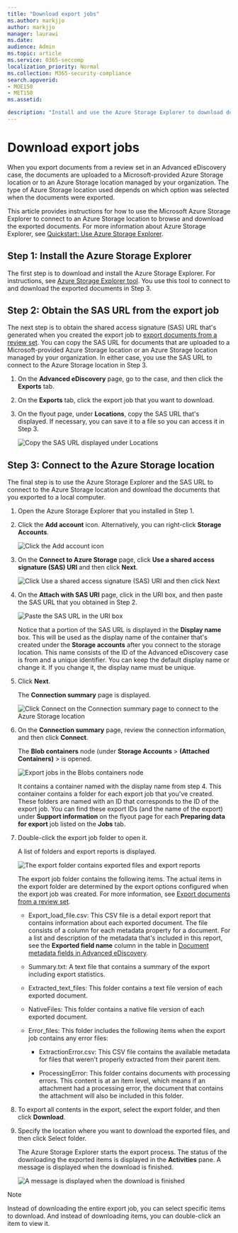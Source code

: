 ```yaml
---
title: "Download export jobs"
ms.author: markjjo
author: markjjo
manager: laurawi
ms.date: 
audience: Admin
ms.topic: article
ms.service: O365-seccomp
localization_priority: Normal
ms.collection: M365-security-compliance 
search.appverid: 
- MOE150
- MET150
ms.assetid: 

description: "Install and use the Azure Storage Explorer to download documents that were exported from a review set in Advanced eDiscovery."
---
```


# Download export jobs

When you export documents from a review set in an Advanced eDiscovery case, the documents are uploaded to a Microsoft-provided Azure Storage location or to an Azure Storage location managed by your organization. The type of Azure Storage location used depends on which option was selected when the documents were exported. 

This article provides instructions for how to use the Microsoft Azure Storage Explorer to connect to an Azure Storage location to browse and download the exported documents. For more information about Azure Storage Explorer, see [Quickstart: Use Azure Storage Explorer](https://docs.microsoft.com/azure/storage/blobs/storage-quickstart-blobs-storage-explorer).

## Step 1: Install the Azure Storage Explorer

The first step is to download and install the Azure Storage Explorer. For instructions, see [Azure Storage Explorer tool](https://go.microsoft.com/fwlink/p/?LinkId=544842). You use this tool to connect to and download the exported documents in Step 3.

## Step 2: Obtain the SAS URL from the export job

The next step is to obtain the shared access signature (SAS) URL that's generated when you created the export job to [export documents from a review set](export-documents-from-review-set.md). You can copy the SAS URL for documents that are uploaded to a Microsoft-provided Azure Storage location or an Azure Storage location managed by your organization. In either case, you use the SAS URL to connect to the Azure Storage location in Step 3.

1. On the **Advanced eDiscovery** page, go to the case, and then click the **Exports** tab.

2. On the **Exports** tab, click the export job that you want to download.

3. On the flyout page, under **Locations**, copy the SAS URL that's displayed. If necessary, you can save it to a file so you can access it in Step 3.
 
   ![Copy the SAS URL displayed under Locations](./media/eDiscoExportJob.png)

## Step 3: Connect to the Azure Storage location

The final step is to use the Azure Storage Explorer and the SAS URL to connect to the Azure Storage location and download the documents that you exported to a local computer.

1.  Open the Azure Storage Explorer that you installed in Step 1.

2. Click the **Add account** icon. Alternatively, you can right-click **Storage Accounts**.

   ![Click the Add account icon](./media/AzureStorageConnect.png)

3.  On the **Connect to Azure Storage** page, click **Use a shared access signature (SAS) URI** and then click **Next**.

    ![Click Use a shared access signature (SAS) URI and then click Next](./media/AzureStorageConnect2.png)

4.  On the **Attach with SAS URI** page, click in the URI box, and then paste the SAS URL that you obtained in Step 2. 

    ![Paste the SAS URL in the URI box](./media/AzureStorageConnect3.png)

    Notice that a portion of the SAS URL is displayed in the **Display name** box. This will be used as the display name of the container that's created under the **Storage accounts** after you connect to the storage location. This name consists of the ID of the Advanced eDiscovery case is from and a unique identifier. You can keep the default display name or change it. If you change it, the display name must be unique.

5.  Click **Next**.

    The **Connection summary** page is displayed.
   
    ![Click Connect on the Connection summary page to connect to the Azure Storage location](./media/AzureStorageConnect4.png)

6. On the **Connection summary** page, review the connection information, and then click **Connect**. 

    The **Blob containers** node (under **Storage Accounts** > **(Attached Containers)** \> is opened. 

    ![Export jobs in the Blobs containers node](./media/AzureStorageConnect5.png)

    It contains a container named with the display name from step 4. This container contains a folder for each export job that you've created. These folders are named with an ID that corresponds to the ID of the export job. You can find these export IDs (and the name of the export) under **Support information** on the flyout page for each **Preparing data for export** job listed on the **Jobs** tab.

7. Double-click the export job folder to open it.

   A list of folders and export reports is displayed.
   
    ![The export folder contains exported files and export reports](./media/AzureStorageConnect6.png)

   The export job folder contains the following items. The actual items in the export folder are determined by the export options configured when the export job was created. For more information, see [Export documents from a review set](export-documents-from-review-set.md).

    - Export_load_file.csv: This CSV file is a detail export report that contains information about each exported document. The file consists of a column for each metadata property for a document. For a list and description of the metadata that's included in this report, see the **Exported field name** column in the table in [Document metadata fields in Advanced eDiscovery](document-metadata-fields.md).
    
    - Summary.txt: A text file that contains a summary of the export including export statistics.
    
    - Extracted_text_files: This folder contains a text file version of each exported document.
     
    - NativeFiles: This folder contains a native file version of each exported document.
    
    - Error_files: This folder includes the following items when the export job contains any error files: 
        
      - ExtractionError.csv: This CSV file contains the available metadata for files that weren't properly extracted from their parent item.
        
      - ProcessingError: This folder contains documents with processing errors. This content is at an item level, which means if an attachment had a processing error, the document that contains the attachment will also be included in this folder.
 
8. To export all contents in the export, select the export folder, and then click **Download**.

9. Specify the location where you want to download the exported files, and then click Select folder.

    The Azure Storage Explorer starts the export process. The status of the downloading the exported items is displayed in the **Activities** pane. A message is displayed when the download is finished.

    ![A message is displayed when the download is finished](./media/AzureStorageConnect8.png)

> [!NOTE]
> Instead of downloading the entire export job, you can select specific items to download. And instead of downloading items, you can double-click an item to view it.